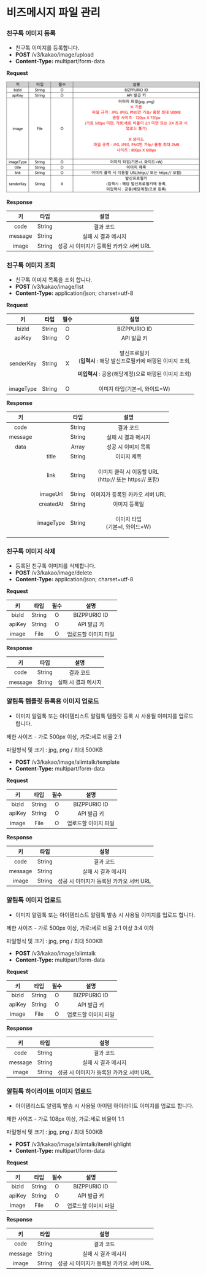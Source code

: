 # 비즈메시지 파일 관리

### 친구톡 이미지 등록

* 친구톡 이미지를 등록합니다.
* **POST** /v3/kakao/image/upload
* **Content-Type:** multipart/form-data

**Request**

![](<.gitbook/assets/image (13).png>)



**Response**

|  **키**  | **타입** |          **설명**          |
| :-----: | :----: | :----------------------: |
|   code  | String |           결과 코드          |
| message | String |        실패 시 결과 메시지       |
|  image  | String | 성공 시 이미지가 등록된 카카오 서버 URL |





### 친구톡 이미지 조회

* 친구톡 이미지 목록을 조회 합니다.
* **POST** /v3/kakao/image/list
* **Content-Type:** application/json; charset=utf-8

**Request**

|   **키**   | **타입** | **필수** |                                                         **설명**                                                        |
| :-------: | :----: | :----: | :-------------------------------------------------------------------------------------------------------------------: |
|   bizId   | String |    O   |                                                      BIZPPURIO ID                                                     |
|   apiKey  | String |    O   |                                                        API 발급 키                                                       |
| senderKey | String |    X   | <p>발신프로필키<br>(<strong>입력시</strong> : 해당 발신프로필키에 매핑된 이미지 조회, </p><p><strong>미입력시</strong> : 공용(해당계정)으로 매핑된 이미지 조회)</p> |
| imageType | String |    O   |                                                  이미지 타입(기본=I, 와이드=W)                                                  |

**Response**

|  **키**  |           | **타입** |                                **설명**                                |
| :-----: | :-------: | :----: | :------------------------------------------------------------------: |
|   code  |           | String |                                 결과 코드                                |
| message |           | String |                              실패 시 결과 메시지                             |
|   data  |           |  Array |                              성공 시 이미지 목록                             |
|         |   title   | String |                                이미지 제목                                |
|         |    link   | String | <p>이미지 클릭 시 이동할 URL<br><strong></strong>(http:// 또는 https:// 포함)</p> |
|         |  imageUrl | String |                          이미지가 등록된 카카오 서버 URL                         |
|         | createdAt | String |                                이미지 등록일                               |
|         | imageType | String |                    <p>이미지 타입<br>(기본=I, 와이드=W)</p>                    |

### 친구톡 이미지 삭제

* 등록된 친구톡 이미지를 삭제합니다.
* **POST** /v3/kakao/image/delete
* **Content-Type:** application/json; charset=utf-8

**Request**

|  **키** | **타입** | **필수** |    **설명**    |
| :----: | :----: | :----: | :----------: |
|  bizId | String |    O   | BIZPPURIO ID |
| apiKey | String |    O   |   API 발급 키   |
|  image |  File  |    O   |  업로드할 이미지 파일 |

**Response**

|  **키**  | **타입** |    **설명**   |
| :-----: | :----: | :---------: |
|   code  | String |    결과 코드    |
| message | String | 실패 시 결과 메시지 |



###

### 알림톡 템플릿 등록용 이미지 업로드

* 이미지 알림톡 또는 아이템리스트 알림톡 템플릿 등록 시 사용될 이미지를 업로드 합니다.&#x20;

&#x20;       제한 사이즈 - 가로 500px 이상, 가로:세로 비율 2:1&#x20;

&#x20;       파일형식 및 크기 : jpg, png / 최대 500KB

* **POST** /v3/kakao/image/alimtalk/template
* **Content-Type:** multipart/form-data

**Request**

|  **키** | **타입** | **필수** |    **설명**    |
| :----: | :----: | :----: | :----------: |
|  bizId | String |    O   | BIZPPURIO ID |
| apiKey | String |    O   |   API 발급 키   |
|  image |  File  |    O   |  업로드할 이미지 파일 |

**Response**

|  **키**  | **타입** |          **설명**          |
| :-----: | :----: | :----------------------: |
|   code  | String |           결과 코드          |
| message | String |        실패 시 결과 메시지       |
|  image  | String | 성공 시 이미지가 등록된 카카오 서버 URL |



### 알림톡 이미지 업로드

* 이미지 알림톡 또는 아이템리스트 알림톡 발송 시 사용될 이미지를 업로드 합니다.&#x20;

&#x20;       제한 사이즈 - 가로 500px 이상, 가로:세로 비율 2:1 이상 3:4 이하&#x20;

&#x20;       파일형식 및 크기 : jpg, png / 최대 500KB

* **POST** /v3/kakao/image/alimtalk
* **Content-Type:** multipart/form-data

**Request**

|  **키** | **타입** | **필수** |    **설명**    |
| :----: | :----: | :----: | :----------: |
|  bizId | String |    O   | BIZPPURIO ID |
| apiKey | String |    O   |   API 발급 키   |
|  image |  File  |    O   |  업로드할 이미지 파일 |



**Response**

|  **키**  | **타입** |          **설명**          |
| :-----: | :----: | :----------------------: |
|   code  | String |           결과 코드          |
| message | String |        실패 시 결과 메시지       |
|  image  | String | 성공 시 이미지가 등록된 카카오 서버 URL |





### 알림톡 하이라이트 이미지 업로드

* 아이템리스트 알림톡 발송 시 사용될 아이템 하이라이트 이미지를 업로드 합니다.&#x20;

&#x20;       제한 사이즈 - 가로 108px 이상, 가로:세로 비율이 1:1&#x20;

&#x20;       파일형식 및 크기 : jpg, png / 최대 500KB&#x20;

* **POST** /v3/kakao/image/alimtalk/itemHighlight
* **Content-Type:** multipart/form-data

**Request**

|  **키** | **타입** | **필수** |    **설명**    |
| :----: | :----: | :----: | :----------: |
|  bizId | String |    O   | BIZPPURIO ID |
| apiKey | String |    O   |   API 발급 키   |
|  image |  File  |    O   |  업로드할 이미지 파일 |

**Response**

|  **키**  | **타입** |          **설명**          |
| :-----: | :----: | :----------------------: |
|   code  | String |           결과 코드          |
| message | String |        실패 시 결과 메시지       |
|  image  | String | 성공 시 이미지가 등록된 카카오 서버 URL |
